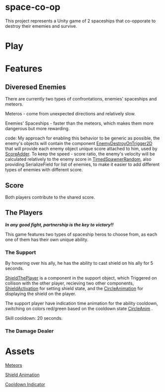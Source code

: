 # space-co-op
This project represents a Unity game of 2 spaceships that co-opporate to destroy their ememies and survive.

# Play

# Features
## Diveresed Enemies
There are currently two types of confrontations, enemies' spaceships and meteors.

Meteros - come from unexpected directions and relatively slow.

Enemies' Spaceships - faster than the meteors, which makes them more dangerous but more rewarding.

code:
My approach for enabling this behavior to be generic as possible, the enemy's objects will contain the component [EnemyDestroyOnTrigger2D](Assets/Scripts/3-collisions/EnemyDestroyOnTrigger2D.cs) that will provide each enemy object unique score attached to him, used by [ScoreAdder](Assets/Scripts/3-collisions/ScoreAdder.cs).
To keep the speed - score ratio, the enemy's velocity will be calculated relatively to the enemy score in [TimedSpawnerRandom](Assets/Scripts/2-spawners/TimedSpawnerRandom.cs), also providing SerializeField for list of enemies, to make it easier to add different types of enemies with different score.

## Score
Both players contribute to the shared score.

## The Players
***In any good fight, partnership is the key to victory!!***

This game features two types of spaceship heros to choose from, as each one of them has their own unique ability.



### The Support
By hovering over his ally, he has the ability to cast shield on his ally for 5 seconds.

[ShieldThePlayer](Assets/Scripts/3-collisions/ShieldThePlayer.cs) is a component in the support object, which Triggered on collison with the other player, recieving two other components, [ShieldActivation](Assets/Scripts/3-collisions/shieldActivation.cs) for setting shield state, and the [CircleAnimation](Assets/IrregularCircleUI/Scripts/CircleAnimation.cs) for displaying the shield on the player.

The support player have indication time animation for the ability cooldown, switching on colors red/green based on the cooldown state [CircleAnim](https://github.com/barakdf/space-co-op/blob/cee9295eaaf48a1fc725319ca9c23af8ba3a458e/Assets/ProudLlama/Circle%20Generator/Demo/CircleAnim.cs) . 

Skill cooldown: 20 seconds.

### The Damage Dealer



# Assets
[Meteors](https://assetstore.unity.com/packages/2d/gui/icons/hand-painted-icons-102396)

[Shield Animation](https://assetstore.unity.com/packages/tools/gui/irregular-circle-ui-animation-163132)

[Cooldown Indicator](https://assetstore.unity.com/packages/tools/gui/circle-generator-213175)

